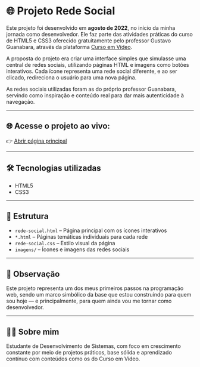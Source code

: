 # 🌐 Projeto Rede Social

Este projeto foi desenvolvido em **agosto de 2022**, no início da minha jornada como desenvolvedor. Ele faz parte das atividades práticas do curso de HTML5 e CSS3 oferecido gratuitamente pelo professor Gustavo Guanabara, através da plataforma [Curso em Vídeo](https://www.cursoemvideo.com/).

A proposta do projeto era criar uma interface simples que simulasse uma central de redes sociais, utilizando páginas HTML e imagens como botões interativos. Cada ícone representa uma rede social diferente, e ao ser clicado, redireciona o usuário para uma nova página.

As redes sociais utilizadas foram as do próprio professor Guanabara, servindo como inspiração e conteúdo real para dar mais autenticidade à navegação.

---

## 🌐 Acesse o projeto ao vivo:
👉 [Abrir página principal](https://2506roma.github.io/Projeto-Rede-Social/rede-social.html)

---

## 🛠️ Tecnologias utilizadas
- HTML5
- CSS3

---

## 📁 Estrutura
- `rede-social.html` – Página principal com os ícones interativos
- `*.html` – Páginas temáticas individuais para cada rede
- `rede-social.css` – Estilo visual da página
- `imagens/` – Ícones e imagens das redes sociais

---

## 💬 Observação
Este projeto representa um dos meus primeiros passos na programação web, sendo um marco simbólico da base que estou construindo para quem sou hoje — e principalmente, para quem ainda vou me tornar como desenvolvedor.

---

## 👨‍💻 Sobre mim
Estudante de Desenvolvimento de Sistemas, com foco em crescimento constante por meio de projetos práticos, base sólida e aprendizado contínuo com conteúdos como os do Curso em Vídeo.

